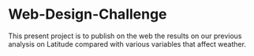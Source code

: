 # Web-Design-Challenge
This present project is to publish on the web the results on our previous analysis on Latitude compared with various variables that affect weather.
